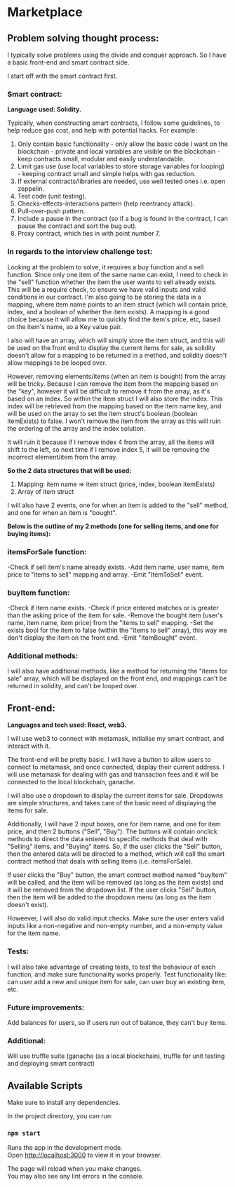 # Marketplace

## Problem solving thought process:

I typically solve problems using the divide and conquer approach. So I have a basic front-end and smart contract side.

I start off with the smart contract first.

### Smart contract:

**Language used: Solidity.**

Typically, when constructing smart contracts, I follow some guidelines, to help reduce gas cost, and help with potential hacks. For example:

1. Only contain basic functionality - only allow the basic code I want on the blockchain - private and local variables are visible on the blockchain - keep contracts small, modular and easily understandable.
2. Limit gas use (use local variables to store storage variables for looping) - keeping contract small and simple helps with gas reduction.
3. If external contracts/libraries are needed, use well tested ones i.e. open zeppelin.
4. Test code (unit testing).
5. Checks-effects-interactions pattern (help reentrancy attack).
6. Pull-over-push pattern.
7. Include a pause in the contract (so if a bug is found in the contract, I can pause the contract and sort the bug out).
8. Proxy contract, which ties in with point number 7.

### In regards to the interview challenge test:

Looking at the problem to solve, it requires a buy function and a sell function. Since only one item of the same name can exist, I need to check in the "sell" function whether the item the user wants to sell already exists. This will be a require check, to ensure we have valid inputs and valid conditions in our contract. I'm also going to be storing the data in a mapping, where item name points to an item struct (which will contain price, index, and a boolean of whether the item exists). A mapping is a good choice because it will allow me to quickly find the item's price, etc, based on the item's name, so a Key value pair.

I also will have an array, which will simply store the item struct, and this will be used on the front end to display the current items for sale, as solidity doesn't allow for a mapping to be returned in a method, and solidity doesn't allow mappings to be looped over.

However, removing elements/items (when an item is bought) from the array will be tricky. Because I can remove the item from the mapping based on the "key", however it will be difficult to remove it from the array, as it's based on an index. So within the item struct I will also store the index. This index will be retrieved from the mapping based on the item name key, and will be used on the array to set the item struct's boolean (boolean itemExists) to false. I won't remove the item from the array as this will ruin the ordering of the array and the index solution.

It will ruin it because if I remove index 4 from the array, all the items will shift to the left, so next time if I remove index 5, it will be removing the incorrect element/item from the array.

**So the 2 data structures that will be used:**

1. Mapping: item name => item struct (price, index, boolean itemExists)
2. Array of item struct

I will also have 2 events, one for when an item is added to the "sell" method, and one for when an item is "bought".

**Below is the outline of my 2 methods (one for selling items, and one for buying items):**

### itemsForSale function:

-Check if sell item's name already exists.
-Add item name, user name, item price to "items to sell" mapping and array.
-Emit "ItemToSell" event.

### buyItem function:

-Check if item name exists.
-Check if price entered matches or is greater than the asking price of the item for sale.
-Remove the bought item (user's name, item name, item price) from the "items to sell" mapping.
-Set the exists bool for the item to false (within the "items to sell" array), this way we don't display the item on the front end.
-Emit "ItemBought" event.

### Additional methods:

I will also have additional methods, like a method for returning the "items for sale" array, which will be displayed on the front end, and mappings can't be returned in solidity, and can't be looped over.

## Front-end:

**Languages and tech used: React, web3.**

I will use web3 to connect with metamask, initialise my smart contract, and interact with it.

The front-end will be pretty basic. I will have a button to allow users to connect to metamask, and once connected, display their current address. I will use metamask for dealing with gas and transaction fees and it will be connected to the local blockchain, ganache.

I will also use a dropdown to display the current items for sale. Dropdowns are simple structures, and takes care of the basic need of displaying the items for sale.

Additionally, I will have 2 input boxes, one for item name, and one for item price, and then 2 buttons ("Sell", "Buy"). The buttons will contain onclick methods to direct the data entered to specific methods that deal with "Selling" items, and "Buying" items. So, if the user clicks the "Sell" button, then the entered data will be directed to a method, which will call the smart contract method that deals with selling items (i.e. itemsForSale).

If user clicks the "Buy" button, the smart contract method named "buyItem" will be called, and the item will be removed (as long as the item exists) and it will be removed from the dropdown list. If the user clicks "Sell" button, then the item will be added to the dropdown menu (as long as the item doesn't exist).

Howeever, I will also do valid input checks. Make sure the user enters valid inputs like a non-negative and non-empty number, and a non-empty value for the item name.

### Tests:

I will also take advantage of creating tests, to test the behaviour of each function, and make sure functionality works properly. Test functionality like: can user add a new and unique item for sale, can user buy an existing item, etc.

### Future improvements:

Add balances for users, so if users run out of balance, they can't buy items.

### Additional:

Will use truffle suite (ganache (as a local blockchain), truffle for unit testing and deploying smart contract)

## Available Scripts

Make sure to install any dependencies.

In the project directory, you can run:

### `npm start`

Runs the app in the development mode.\
Open [http://localhost:3000](http://localhost:3000) to view it in your browser.

The page will reload when you make changes.\
You may also see any lint errors in the console.
